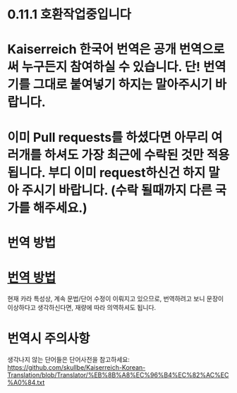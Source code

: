 # 0.11.1 호환작업중입니다
# Kaiserreich 한국어 번역은 공개 번역으로써 누구든지 참여하실 수 있습니다. 단! 번역기를 그대로 붙여넣기 하지는 말아주시기 바랍니다.
# 이미 Pull requests를 하셨다면 아무리 여러개를 하셔도 가장 최근에 수락된 것만 적용됩니다. 부디 이미 request하신건 하지 말아 주시기 바랍니다. (수락 될때까지 다른 국가를 해주세요.)

# 번역 방법
# [번역 방법](https://github.com/skullbe/Kaiserreich-Korean-Translation/wiki/%EA%B9%83%ED%97%88%EB%B8%8C-%EC%A0%80%EC%9E%A5%EB%B2%95)

현재 카라 특성상, 계속 문법/단어 수정이 이뤄지고 있으므로, 번역하려고 보니 문장이 이상하다고 생각하신다면, 재량에 따라 의역하셔도 됩니다.



# 번역시 주의사항
생각나지 않는 단어들은 단어사전을 참고하세요: https://github.com/skullbe/Kaiserreich-Korean-Translation/blob/Translator/%EB%8B%A8%EC%96%B4%EC%82%AC%EC%A0%84.txt
